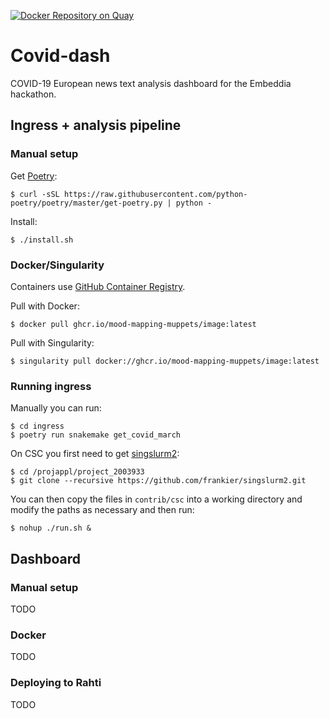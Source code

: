 [![Docker Repository on Quay](https://quay.io/repository/mood-mapping-muppets/repo/status "Docker Repository on Quay")](https://quay.io/repository/mood-mapping-muppets/repo)

# Covid-dash

COVID-19 European news text analysis dashboard for the Embeddia hackathon.

## Ingress + analysis pipeline

### Manual setup

Get [Poetry](https://python-poetry.org/):

    $ curl -sSL https://raw.githubusercontent.com/python-poetry/poetry/master/get-poetry.py | python -

Install:

    $ ./install.sh

### Docker/Singularity

Containers use [GitHub Container
Registry](https://github.com/orgs/mood-mapping-muppets/packages?ecosystem=container).

Pull with Docker:

    $ docker pull ghcr.io/mood-mapping-muppets/image:latest

Pull with Singularity:

    $ singularity pull docker://ghcr.io/mood-mapping-muppets/image:latest

### Running ingress

Manually you can run:

    $ cd ingress
    $ poetry run snakemake get_covid_march

On CSC you first need to get [singslurm2](https://github.com/frankier/singslurm2):

    $ cd /projappl/project_2003933
    $ git clone --recursive https://github.com/frankier/singslurm2.git

You can then copy the files in `contrib/csc` into a working directory and
modify the paths as necessary and then run:

    $ nohup ./run.sh &

## Dashboard

### Manual setup

TODO

### Docker

TODO

### Deploying to Rahti

TODO
